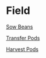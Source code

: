 # Field

[Sow Beans](sow-beans.md)

[Transfer Pods](transfer-pods.md)

[Harvest Pods](harvest-pods.md)
